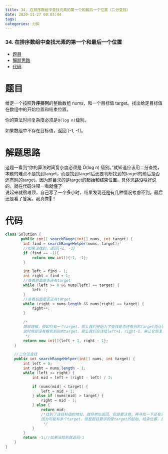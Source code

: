 ```yaml
---
title: 34. 在排序数组中查找元素的第一个和最后一个位置（二分查找）
date: 2020-11-27 00:03:44
tags: 
categories: 力扣
---
```


<!--more-->

### 34\. 在排序数组中查找元素的第一个和最后一个位置

- [题目](#_2)
- [解题思路](#_11)
- [代码](#_14)

# 题目

给定一个按照**升序排列**的整数数组 nums，和一个目标值 target。找出给定目标值在数组中的开始位置和结束位置。

你的算法时间复杂度必须是`O(log n)`级别。

如果数组中不存在目标值，返回 \[-1, \-1\]。

# 解题思路

这题一看到“你的算法时间复杂度必须是 O\(log n\) 级别。”就知道应该用二分查找，本题的难点不是找到target，而是找到target后还要判断找到的target的前后是否还有别的target，因为题目求的是target的起始和结束位置。具体思路没啥好说的，就在代码注释一看就懂了  
说起来就很难顶，自己写了一个多小时，结果发现还是有几种情况考虑不到，最后还是看了答案。我真粪🐷！

# 代码

```java
class Solution {
       public int[] searchRange(int[] nums, int target) {
        int find = searchRangeHelper(nums, target);
        //如果没找到，返回{-1, -1}
        if (find == -1){
            return new int[]{-1, -1};
        }

        int left = find - 1;
        int right = find + 1;
        //查看前面是否还有target
        while (left >= 0 && nums[left] == target) {
            left--;
        }
        //查看后面是否还有target
        while (right < nums.length && nums[right] == target) {
            right++;
        }

        /*
        简单理解，假如只有一个target，那么我们开始为了查找是否还有别的target而让left-1，right+1了，
        这时候却没有搜索到别的target，那么我们应该给left+1，right-1，来让它恢复原来的大小，再返回。
         */
        return new int[]{left + 1, right - 1};
    }

    //二分法查找
    public int searchRangeHelper(int[] nums, int target) {
        int left = 0;
        int right = nums.length - 1;
        while (left <= right) {
            int mid = left + (right - left) / 2;

            if (nums[mid] < target) {
                left = mid + 1;
            } else if (nums[mid] > target) {
                right = mid - 1;
            } else {
                return mid;
                /*找到了该目标值的地址，就将地址返回，但是要注意，再寻找一下还有没有其余的target，
                因为可能有多个target，但是题目要求的是target的起始、结束位置，比如[1,1,1,1]
                 */
            }
        }
        return -1;//如果没找到就返回-1
    }
}
```